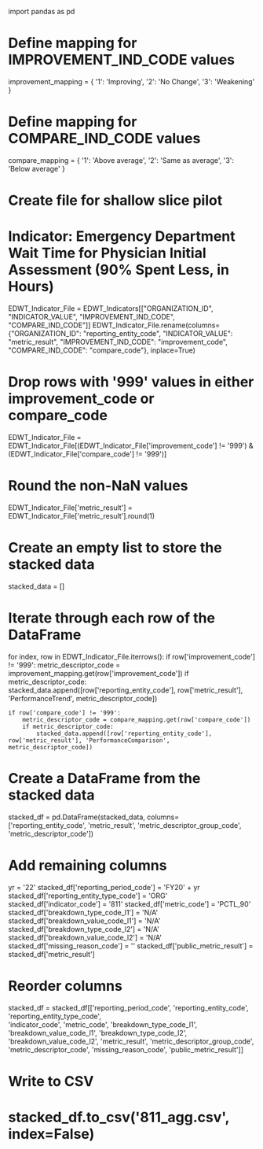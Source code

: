 import pandas as pd

# Define mapping for IMPROVEMENT_IND_CODE values
improvement_mapping = {
    '1': 'Improving',
    '2': 'No Change',
    '3': 'Weakening'
}

# Define mapping for COMPARE_IND_CODE values
compare_mapping = {
    '1': 'Above average',
    '2': 'Same as average',
    '3': 'Below average'
}

# Create file for shallow slice pilot
# Indicator: Emergency Department Wait Time for Physician Initial Assessment (90% Spent Less, in Hours)
EDWT_Indicator_File = EDWT_Indicators[["ORGANIZATION_ID", "INDICATOR_VALUE", "IMPROVEMENT_IND_CODE", "COMPARE_IND_CODE"]]
EDWT_Indicator_File.rename(columns={"ORGANIZATION_ID": "reporting_entity_code", "INDICATOR_VALUE": "metric_result", "IMPROVEMENT_IND_CODE": "improvement_code", "COMPARE_IND_CODE": "compare_code"}, inplace=True)

# Drop rows with '999' values in either improvement_code or compare_code
EDWT_Indicator_File = EDWT_Indicator_File[(EDWT_Indicator_File['improvement_code'] != '999') & (EDWT_Indicator_File['compare_code'] != '999')]

# Round the non-NaN values
EDWT_Indicator_File['metric_result'] = EDWT_Indicator_File['metric_result'].round(1)

# Create an empty list to store the stacked data
stacked_data = []

# Iterate through each row of the DataFrame
for index, row in EDWT_Indicator_File.iterrows():
    if row['improvement_code'] != '999':
        metric_descriptor_code = improvement_mapping.get(row['improvement_code'])
        if metric_descriptor_code:
            stacked_data.append([row['reporting_entity_code'], row['metric_result'], 'PerformanceTrend', metric_descriptor_code])

    if row['compare_code'] != '999':
        metric_descriptor_code = compare_mapping.get(row['compare_code'])
        if metric_descriptor_code:
            stacked_data.append([row['reporting_entity_code'], row['metric_result'], 'PerformanceComparison', metric_descriptor_code])

# Create a DataFrame from the stacked data
stacked_df = pd.DataFrame(stacked_data, columns=['reporting_entity_code', 'metric_result', 'metric_descriptor_group_code', 'metric_descriptor_code'])

# Add remaining columns
yr = '22'
stacked_df['reporting_period_code'] = 'FY20' + yr
stacked_df['reporting_entity_type_code'] = 'ORG'
stacked_df['indicator_code'] = '811'
stacked_df['metric_code'] = 'PCTL_90'
stacked_df['breakdown_type_code_l1'] = 'N/A'
stacked_df['breakdown_value_code_l1'] = 'N/A'
stacked_df['breakdown_type_code_l2'] = 'N/A'
stacked_df['breakdown_value_code_l2'] = 'N/A'
stacked_df['missing_reason_code'] = ''
stacked_df['public_metric_result'] = stacked_df['metric_result']

# Reorder columns
stacked_df = stacked_df[['reporting_period_code', 'reporting_entity_code', 'reporting_entity_type_code', \
                    'indicator_code', 'metric_code', 'breakdown_type_code_l1', 'breakdown_value_code_l1', 'breakdown_type_code_l2', \
                   'breakdown_value_code_l2', 'metric_result', 'metric_descriptor_group_code', \
                   'metric_descriptor_code', 'missing_reason_code', 'public_metric_result']]

# Write to CSV
# stacked_df.to_csv('811_agg.csv', index=False)
